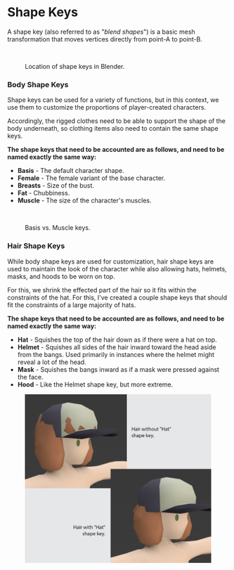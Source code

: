 # Shape Keys

A shape key (also referred to as "_blend shapes_") is a basic mesh transformation that moves vertices directly from point-A to point-B.&#x20;

<figure><img src="https://lh5.googleusercontent.com/TmUKHbydk7V2KE0-3_mZed5Xh-6udEdHn88LYAd5QP-jbx4VCiz_IlajTPeHPlcGS74r49gSt0UDDw5KiZws_7OijeeuzfKlD_bj5JRA_mrspLdznyK-CVnla9JOEjwpx4jiAE4u1Tc4UO5dwnOtxYc" alt=""><figcaption><p>Location of shape keys in Blender.</p></figcaption></figure>

### Body Shape Keys

Shape keys can be used for a variety of functions, but in this context, we use them to customize the proportions of player-created characters.

Accordingly, the rigged clothes need to be able to support the shape of the body underneath, so clothing items also need to contain the same shape keys.

**The shape keys that need to be accounted are as follows, and need to be named exactly the same way:**

* **Basis** - The default character shape.
* **Female** - The female variant of the base character.
* **Breasts** - Size of the bust.
* **Fat** - Chubbiness.
* **Muscle** - The size of the character's muscles.

<figure><img src="https://lh6.googleusercontent.com/PekSchO3rwFB2ztfu6Qx1iZME8Oox2O6d5TAn3CKV9q4eRO3v_1HpJcEIryK1IoF5nvYJwwHdn64q5QnQj5-WuvLwnpZ4hglKKF7vz2V-pD9gtihyMHKGuIifHP8wfj0YAtJs4DcR0ij482ahmlRy0g" alt=""><figcaption><p>Basis vs. Muscle keys.</p></figcaption></figure>

### Hair Shape Keys

While body shape keys are used for customization, hair shape keys are used to maintain the look of the character while also allowing hats, helmets, masks, and hoods to be worn on top.

For this, we shrink the effected part of the hair so it fits within the constraints of the hat. For this, I've created a couple shape keys that should fit the constraints of a large majority of hats.

**The shape keys that need to be accounted are as follows, and need to be named exactly the same way:**

* **Hat** - Squishes the top of the hair down as if there were a hat on top.
* **Helmet** - Squishes all sides of the hair inward toward the head aside from the bangs. Used primarily in instances where the helmet might reveal a lot of the head.
* **Mask** - Squishes the bangs inward as if a mask were pressed against the face.
* **Hood** - Like the Helmet shape key, but more extreme.

<figure><img src="../../../.gitbook/assets/image (26).png" alt=""><figcaption></figcaption></figure>
